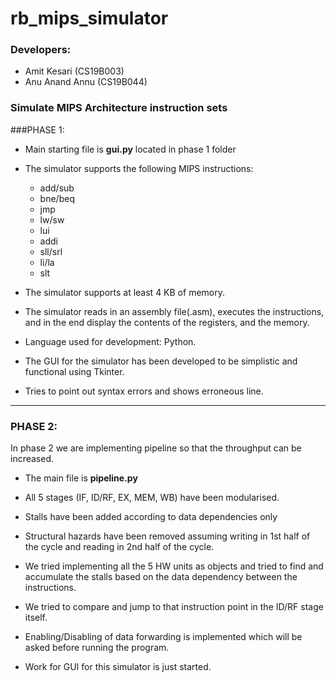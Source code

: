 # rb_mips_simulator

### Developers:
* Amit Kesari (CS19B003)
* Anu Anand Annu (CS19B044)

### Simulate MIPS Architecture instruction sets
###PHASE 1:
* Main starting file is **gui.py** located in phase 1 folder
* The simulator supports the following MIPS instructions: 
  * add/sub
  * bne/beq
  * jmp
  * lw/sw
  * lui
  * addi  
  * sll/srl
  * li/la
  * slt
  
* The simulator supports at least 4 KB of memory.
* The simulator reads in an assembly file(.asm), executes the instructions, and in the end display
the contents of the registers, and the memory.
* Language used for development: Python.
* The GUI for the simulator has been developed to be simplistic and functional using Tkinter. 
* Tries to point out syntax errors and shows erroneous line. 

  
---

### PHASE 2:
In phase 2 we are implementing pipeline so that the throughput can be increased.

* The main file is **pipeline.py**
* All 5 stages (IF, ID/RF, EX, MEM, WB) have been modularised.
* Stalls have been added according to data dependencies only
* Structural hazards have been removed assuming writing in 1st half of the cycle and reading in 2nd half of the cycle.

* We tried implementing all the 5 HW units as objects and tried to find and accumulate the stalls based on the data dependency between the instructions.
* We tried to compare and jump to that instruction point in the ID/RF stage itself.
* Enabling/Disabling of data forwarding is implemented which will be asked before running the program.
* Work for GUI for this simulator is just started.

